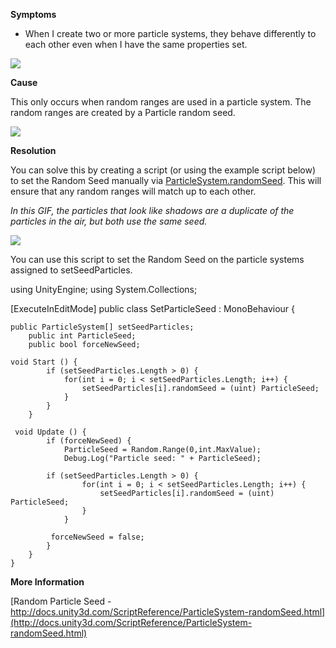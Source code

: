 
        

**Symptoms** 

*   When I create two or more particle systems, they behave differently to each other even when I have the same properties set.

![](/hc/en-us/article_attachments/204017186/particleseed_Before.gif)

**Cause** 

This only occurs when random ranges are used in a particle system. The random ranges are created by a Particle random seed.

![](/hc/en-us/article_attachments/204227663/Screen_Shot_2016-05-25_at_17.15.33.png)

**Resolution** 

You can solve this by creating a script (or using the example script below) to set the Random Seed manually via [ParticleSystem.randomSeed](https://docs.unity3d.com/ScriptReference/ParticleSystem-randomSeed.html). This will ensure that any random ranges will match up to each other.

*In this GIF, the particles that look like shadows are a duplicate of the particles in the air, but both use the same seed.* 

![](/hc/en-us/article_attachments/204017526/ParticleSeed2.gif)

You can use this script to set the Random Seed on the particle systems assigned to setSeedParticles.

using UnityEngine;
    using System.Collections;
    
[ExecuteInEditMode]
    public class SetParticleSeed : MonoBehaviour {
    
    public ParticleSystem[] setSeedParticles;
        public int ParticleSeed;
        public bool forceNewSeed;
    
    void Start () {
            if (setSeedParticles.Length > 0) {
                for(int i = 0; i < setSeedParticles.Length; i++) {
                    setSeedParticles[i].randomSeed = (uint) ParticleSeed;
                }
            }  
        }
    
     void Update () {
            if (forceNewSeed) {
                ParticleSeed = Random.Range(0,int.MaxValue);
                Debug.Log("Particle seed: " + ParticleSeed);
    
            if (setSeedParticles.Length > 0) {
                    for(int i = 0; i < setSeedParticles.Length; i++) {
                        setSeedParticles[i].randomSeed = (uint) ParticleSeed;
                    }
                }
    
             forceNewSeed = false;
            }
        }
    }

**More Information** 

[Random Particle Seed - http://docs.unity3d.com/ScriptReference/ParticleSystem-randomSeed.html](http://docs.unity3d.com/ScriptReference/ParticleSystem-randomSeed.html)

      